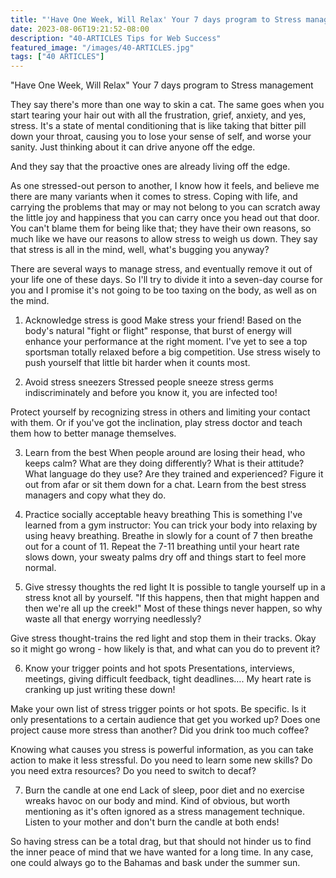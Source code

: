 ```yaml
---
title: "'Have One Week, Will Relax' Your 7 days program to Stress management"
date: 2023-08-06T19:21:52-08:00
description: "40-ARTICLES Tips for Web Success"
featured_image: "/images/40-ARTICLES.jpg"
tags: ["40 ARTICLES"]
---
```


"Have One Week, Will Relax" Your 7 days program to Stress management

They say there's more than one way to skin a cat. The same goes when you start tearing your hair out with all the frustration, grief, anxiety, and yes, stress. It's a state of mental conditioning that is like taking that bitter pill down your throat, causing you to lose your sense of self, and worse your sanity. Just thinking about it can drive anyone off the edge.

And they say that the proactive ones are already living off the edge.

As one stressed-out person to another, I know how it feels, and believe me there are many variants when it comes to stress. Coping with life, and carrying the problems that may or may not belong to you can scratch away the little joy and happiness that you can carry once you head out that door. You can't blame them for being like that; they have their own reasons, so much like we have our reasons to allow stress to weigh us down. They say that stress is all in the mind, well, what's bugging you anyway?

There are several ways to manage stress, and eventually remove it out of your life one of these days. So I'll try to divide it into a seven-day course for you and I promise it's not going to be too taxing on the body, as well as on the mind.

1. Acknowledge stress is good
Make stress your friend! Based on the body's natural "fight or flight" response, that burst of energy will enhance your performance at the right moment. I've yet to see a top sportsman totally relaxed before a big competition. Use stress wisely to push yourself that little bit harder when it counts most.

2. Avoid stress sneezers
Stressed people sneeze stress germs indiscriminately and before you know it, you are infected too!

Protect yourself by recognizing stress in others and limiting your contact with them. Or if you've got the inclination, play stress doctor and teach them how to better manage themselves.

3. Learn from the best
When people around are losing their head, who keeps calm? What are they doing differently? What is their attitude? What language do they use? Are they trained and experienced? 
Figure it out from afar or sit them down for a chat. Learn from the best stress managers and copy what they do.

4. Practice socially acceptable heavy breathing
This is something I've learned from a gym instructor: You can trick your body into relaxing by using heavy breathing. Breathe in slowly for a count of 7 then breathe out for a count of 11. Repeat the 7-11 breathing until your heart rate slows down, your sweaty palms dry off and things start to feel more normal.

5. Give stressy thoughts the red light
It is possible to tangle yourself up in a stress knot all by yourself. "If this happens, then that might happen and then we're all up the creek!" Most of these things never happen, so why waste all that energy worrying needlessly?

Give stress thought-trains the red light and stop them in their tracks. Okay so it might go wrong - how likely is that, and what can you do to prevent it?

6. Know your trigger points and hot spots
Presentations, interviews, meetings, giving difficult feedback, tight deadlines…. My heart rate is cranking up just writing these down!

Make your own list of stress trigger points or hot spots. Be specific. Is it only presentations to a certain audience that get you worked up? Does one project cause more stress than another? Did you drink too much coffee?

Knowing what causes you stress is powerful information, as you can take action to make it less stressful. Do you need to learn some new skills? Do you need extra resources? Do you need to switch to decaf?

7. Burn the candle at one end
Lack of sleep, poor diet and no exercise wreaks havoc on our body and mind. Kind of obvious, but worth mentioning as it's often ignored as a stress management technique. Listen to your mother and don't burn the candle at both ends!

So having stress can be a total drag, but that should not hinder us to find the inner peace of mind that we have wanted for a long time. In any case, one could always go to the Bahamas and bask under the summer sun.
